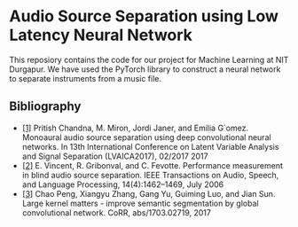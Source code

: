 # Audio Source Separation using Low Latency Neural Network
This reposiory contains the code for our project for Machine Learning at NIT Durgapur. We have used the PyTorch library to construct a neural network
to separate instruments from a music file.

## Bibliography
*  [[1]](https://pdfs.semanticscholar.org/fede/f8eedef76692d805a6a3380159a95b79b4de.pdf) Pritish Chandna, M. Miron, Jordi Janer, and Emilia G´omez. Monoaural audio source separation using deep convolutional neural networks. In 13th International Conference on Latent Variable Analysis and Signal Separation (LVAICA2017), 02/2017 2017 
*   [[2]](https://hal.inria.fr/inria-00544230/document) E. Vincent, R. Gribonval, and C. Fevotte. Performance measurement in blind audio source separation. IEEE Transactions on Audio, Speech, and Language Processing, 14(4):1462–1469, July 2006
*   [[3]](https://arxiv.org/abs/1703.02719) Chao Peng, Xiangyu Zhang, Gang Yu, Guiming Luo, and Jian Sun. Large kernel matters - improve semantic segmentation by global convolutional network. CoRR, abs/1703.02719, 2017
